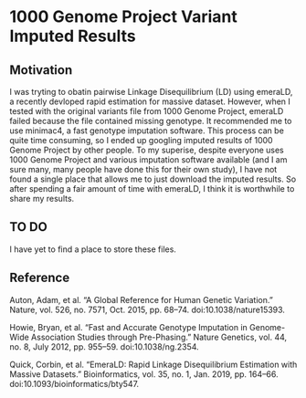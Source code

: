 # 1000 Genome Project Variant Imputed Results

## Motivation
I was tryting to obatin pairwise Linkage Disequilibrium (LD) using emeraLD, a recently devloped rapid estimation for massive dataset. However, when I tested with the original variants file from 1000 Genome Project, emeraLD failed because the file contained missing genotype. It recommended me to use minimac4, a fast genotype imputation software. This process can be quite time consuming, so I ended up googling imputed results of 1000 Genome Project by other people. To my superise, despite everyone uses 1000 Genome Project and various imputation software available (and I am sure many, many people have done this for their own study), I have not found a single place that allows me to just download the imputed results. So after spending a fair amount of time with emeraLD, I think it is worthwhile to share my results.

## TO DO
I have yet to find a place to store these files.

## Reference
Auton, Adam, et al. “A Global Reference for Human Genetic Variation.” Nature, vol. 526, no. 7571, Oct. 2015, pp. 68–74. doi:10.1038/nature15393.

Howie, Bryan, et al. “Fast and Accurate Genotype Imputation in Genome-Wide Association Studies through Pre-Phasing.” Nature Genetics, vol. 44, no. 8, July 2012, pp. 955–59. doi:10.1038/ng.2354.

Quick, Corbin, et al. “EmeraLD: Rapid Linkage Disequilibrium Estimation with Massive Datasets.” Bioinformatics, vol. 35, no. 1, Jan. 2019, pp. 164–66. doi:10.1093/bioinformatics/bty547.
